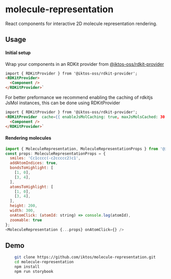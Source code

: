 # molecule-representation

React components for interactive 2D molecule representation rendering.
## Usage

#### Initial setup  

Wrap your components in an RDKit provider from [@iktos-oss/rdkit-provider](https://github.com/iktos/rdkit-provider)

```html
import { RDKitProvider } from '@iktos-oss/rdkit-provider';
<RDKitProvider>
  <Component />
</RDKitProvider>`
```

For better preformance we recommend enabling the caching of rdkitjs JsMol instances, this can be done using RDKitProvider
```html
import { RDKitProvider } from '@iktos-oss/rdkit-provider';
<RDKitProvider  cache={{ enableJsMolCaching: true, maxJsMolsCached: 30 }}>
  <Component />
</RDKitProvider>`
```

#### Rendering molecules

```js
import { MoleculeRepresentation, MoleculeRepresentationProps } from '@iktos-oss/molecule-representation';
const props: MoleculeRepresentationProps = {
  smiles: 'Cc1cccc(-c2ccccc2)c1',
  addAtomIndices: true,
  bondsToHighlight: [
    [1, 0],
    [3, 4],
  ],
  atomsToHighlight: [
    [1, 0],
    [3, 4],
  ],
  height: 200,
  width: 300,
  onAtomClick: (atomId: string) => console.log(atomId),
  zoomable: true
};
<MoleculeRepresentation {...props} onAtomClick={} />
```

## Demo
```bash
    git clone https://github.com/iktos/molecule-representation.git
    cd molecule-representation
    npm install
    npm run storybook
```  
